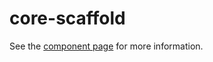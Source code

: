core-scaffold
======

See the [component page](http://polymer-project.org/docs/elements/core-elements.html#core-scaffold) for more information.
